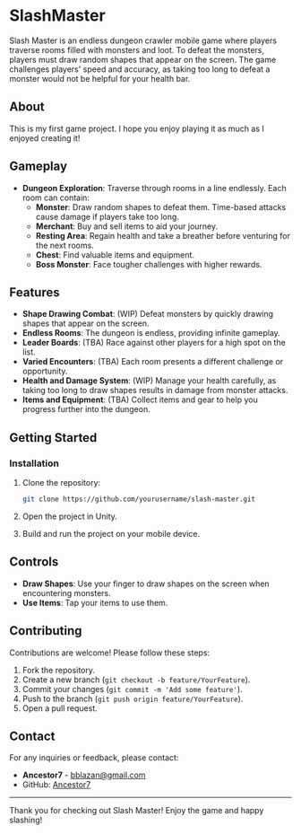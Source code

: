 # SlashMaster

Slash Master is an endless dungeon crawler mobile game where players traverse rooms filled with monsters and loot. To defeat the monsters, players must draw random shapes that appear on the screen. The game challenges players' speed and accuracy, as taking too long to defeat a monster would not be helpful for your health bar.

## About

This is my first game project. I hope you enjoy playing it as much as I enjoyed creating it!

## Gameplay

- **Dungeon Exploration**: Traverse through rooms in a line endlessly. Each room can contain:
  - **Monster**: Draw random shapes to defeat them. Time-based attacks cause damage if players take too long.
  - **Merchant**: Buy and sell items to aid your journey.
  - **Resting Area**: Regain health and take a breather before venturing for the next rooms.
  - **Chest**: Find valuable items and equipment.
  - **Boss Monster**: Face tougher challenges with higher rewards.

## Features

- **Shape Drawing Combat**: (WIP) Defeat monsters by quickly drawing shapes that appear on the screen.
- **Endless Rooms**: The dungeon is endless, providing infinite gameplay.
- **Leader Boards**: (TBA) Race against other players for a high spot on the list.
- **Varied Encounters**: (TBA) Each room presents a different challenge or opportunity.
- **Health and Damage System**: (WIP) Manage your health carefully, as taking too long to draw shapes results in damage from monster attacks.
- **Items and Equipment**: (TBA) Collect items and gear to help you progress further into the dungeon.

## Getting Started

### Installation

1. Clone the repository:
    ```bash
    git clone https://github.com/yourusername/slash-master.git
    ```
2. Open the project in Unity.

3. Build and run the project on your mobile device.

## Controls

- **Draw Shapes**: Use your finger to draw shapes on the screen when encountering monsters.
- **Use Items**: Tap your items to use them.

## Contributing

Contributions are welcome! Please follow these steps:

1. Fork the repository.
2. Create a new branch (`git checkout -b feature/YourFeature`).
3. Commit your changes (`git commit -m 'Add some feature'`).
4. Push to the branch (`git push origin feature/YourFeature`).
5. Open a pull request.

## Contact

For any inquiries or feedback, please contact:

- **Ancestor7** - [bblazan@gmail.com](mailto:bblazan+github@gmail.com)
- GitHub: [Ancestor7](https://github.com/Ancestor7)

---

Thank you for checking out Slash Master! Enjoy the game and happy slashing!
